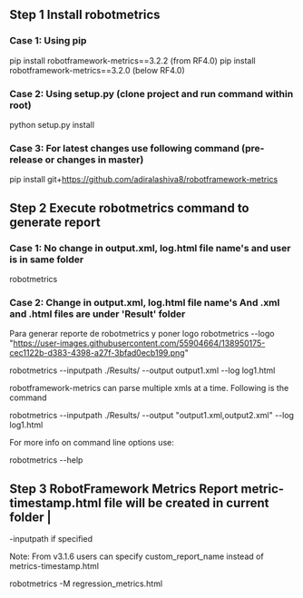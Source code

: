 ## Step 1 Install robotmetrics

### Case 1: Using pip

pip install robotframework-metrics==3.2.2 (from RF4.0)
pip install robotframework-metrics==3.2.0 (below RF4.0)

### Case 2: Using setup.py (clone project and run command within root)

python setup.py install

### Case 3: For latest changes use following command (pre-release or changes in master)

pip install git+https://github.com/adiralashiva8/robotframework-metrics

## Step 2 Execute robotmetrics command to generate report

### Case 1: No change in output.xml, log.html file name's and user is in same folder

robotmetrics

### Case 2: Change in output.xml, log.html file name's And .xml and .html files are under 'Result' folder

Para generar reporte de robotmetrics y poner logo
robotmetrics --logo "https://user-images.githubusercontent.com/55904664/138950175-cec1122b-d383-4398-a27f-3bfad0ecb199.png"


robotmetrics --inputpath ./Results/ --output output1.xml --log log1.html

robotframework-metrics can parse multiple xmls at a time. Following is the command

robotmetrics --inputpath ./Results/ --output "output1.xml,output2.xml" --log log1.html

For more info on command line options use:

robotmetrics --help

## Step 3 RobotFramework Metrics Report metric-timestamp.html file will be created in current folder | 

-inputpath if specified

Note: From v3.1.6 users can specify custom_report_name instead of metrics-timestamp.html

robotmetrics -M regression_metrics.html